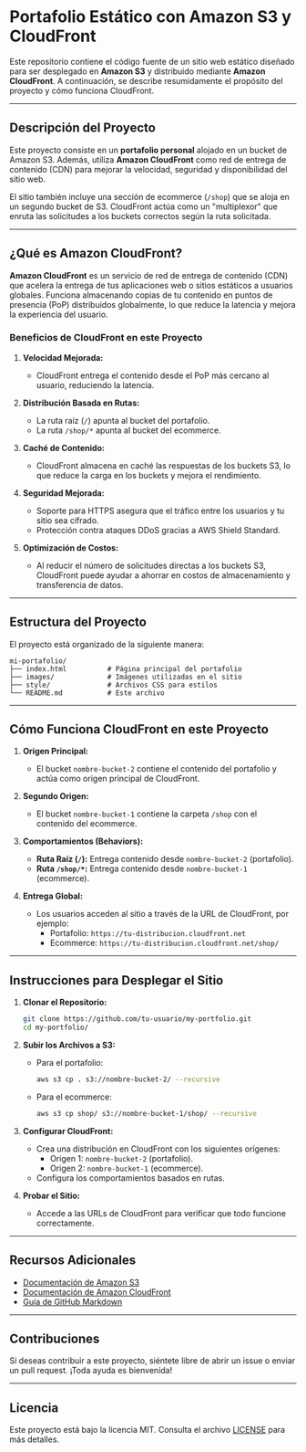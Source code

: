 # **Portafolio Estático con Amazon S3 y CloudFront**

Este repositorio contiene el código fuente de un sitio web estático diseñado para ser desplegado en **Amazon S3** y distribuido mediante **Amazon CloudFront**. A continuación, se describe resumidamente el propósito del proyecto y cómo funciona CloudFront.

---

## **Descripción del Proyecto**

Este proyecto consiste en un **portafolio personal** alojado en un bucket de Amazon S3. Además, utiliza **Amazon CloudFront** como red de entrega de contenido (CDN) para mejorar la velocidad, seguridad y disponibilidad del sitio web.

El sitio también incluye una sección de ecommerce (`/shop`) que se aloja en un segundo bucket de S3. CloudFront actúa como un "multiplexor" que enruta las solicitudes a los buckets correctos según la ruta solicitada.

---

## **¿Qué es Amazon CloudFront?**

**Amazon CloudFront** es un servicio de red de entrega de contenido (CDN) que acelera la entrega de tus aplicaciones web o sitios estáticos a usuarios globales. Funciona almacenando copias de tu contenido en puntos de presencia (PoP) distribuidos globalmente, lo que reduce la latencia y mejora la experiencia del usuario.

### **Beneficios de CloudFront en este Proyecto**
1. **Velocidad Mejorada:**
   - CloudFront entrega el contenido desde el PoP más cercano al usuario, reduciendo la latencia.
   
2. **Distribución Basada en Rutas:**
   - La ruta raíz (`/`) apunta al bucket del portafolio.
   - La ruta `/shop/*` apunta al bucket del ecommerce.

3. **Caché de Contenido:**
   - CloudFront almacena en caché las respuestas de los buckets S3, lo que reduce la carga en los buckets y mejora el rendimiento.

4. **Seguridad Mejorada:**
   - Soporte para HTTPS asegura que el tráfico entre los usuarios y tu sitio sea cifrado.
   - Protección contra ataques DDoS gracias a AWS Shield Standard.

5. **Optimización de Costos:**
   - Al reducir el número de solicitudes directas a los buckets S3, CloudFront puede ayudar a ahorrar en costos de almacenamiento y transferencia de datos.

---

## **Estructura del Proyecto**

El proyecto está organizado de la siguiente manera:

```
mi-portafolio/
├── index.html          # Página principal del portafolio
├── images/             # Imágenes utilizadas en el sitio
├── style/              # Archivos CSS para estilos
└── README.md           # Este archivo
```

---

## **Cómo Funciona CloudFront en este Proyecto**

1. **Origen Principal:**
   - El bucket `nombre-bucket-2` contiene el contenido del portafolio y actúa como origen principal de CloudFront.

2. **Segundo Origen:**
   - El bucket `nombre-bucket-1` contiene la carpeta `/shop` con el contenido del ecommerce.

3. **Comportamientos (Behaviors):**
   - **Ruta Raíz (`/`):** Entrega contenido desde `nombre-bucket-2` (portafolio).
   - **Ruta `/shop/*`:** Entrega contenido desde `nombre-bucket-1` (ecommerce).

4. **Entrega Global:**
   - Los usuarios acceden al sitio a través de la URL de CloudFront, por ejemplo:
     - Portafolio: `https://tu-distribucion.cloudfront.net`
     - Ecommerce: `https://tu-distribucion.cloudfront.net/shop/`

---

## **Instrucciones para Desplegar el Sitio**

1. **Clonar el Repositorio:**
   ```bash
   git clone https://github.com/tu-usuario/my-portfolio.git
   cd my-portfolio/
   ```

2. **Subir los Archivos a S3:**
   - Para el portafolio:
     ```bash
     aws s3 cp . s3://nombre-bucket-2/ --recursive
     ```
   - Para el ecommerce:
     ```bash
     aws s3 cp shop/ s3://nombre-bucket-1/shop/ --recursive
     ```

3. **Configurar CloudFront:**
   - Crea una distribución en CloudFront con los siguientes orígenes:
     - Origen 1: `nombre-bucket-2` (portafolio).
     - Origen 2: `nombre-bucket-1` (ecommerce).
   - Configura los comportamientos basados en rutas.

4. **Probar el Sitio:**
   - Accede a las URLs de CloudFront para verificar que todo funcione correctamente.

---

## **Recursos Adicionales**

- [Documentación de Amazon S3](https://docs.aws.amazon.com/s3/)
- [Documentación de Amazon CloudFront](https://docs.aws.amazon.com/cloudfront/)
- [Guía de GitHub Markdown](https://docs.github.com/en/get-started/writing-on-github/getting-started-with-writing-and-formatting-on-github/basic-writing-and-formatting-syntax)

---

## **Contribuciones**

Si deseas contribuir a este proyecto, siéntete libre de abrir un issue o enviar un pull request. ¡Toda ayuda es bienvenida!

---

## **Licencia**

Este proyecto está bajo la licencia MIT. Consulta el archivo [LICENSE](LICENSE) para más detalles.
